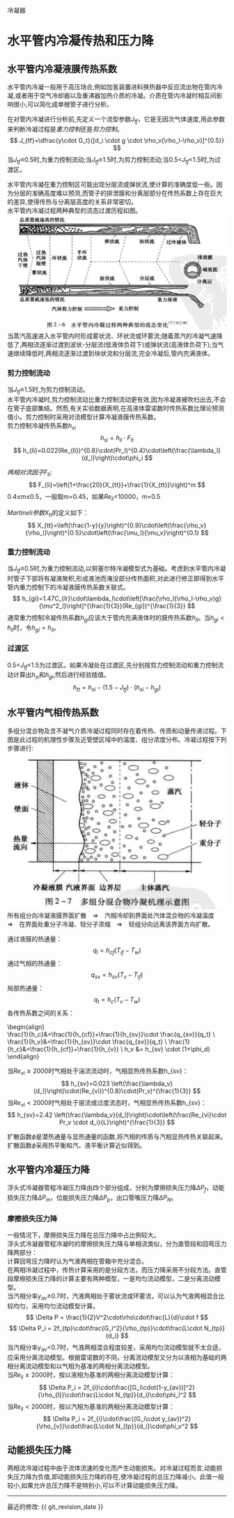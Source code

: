 冷凝器
# 水平管内冷凝传热和压力降

## 水平管内冷凝液膜传热系数
水平管内冷凝一般用于高压场合,例如加氢装置进料换热器中反应流出物在管内冷凝,或者用于空气冷却器以及重沸器加热介质的冷凝。介质在管内冷凝时相互间影响很小,可以简化成单根管子进行分析。   

在对管内冷凝进行分析前,先定义一个流型参数$J_{tf}$，它是无因次气体速度,用此参数来判断冷凝过程是*重力控制*还是*剪力控制*。   
$$ J_{tf}=\dfrac{y\cdot G_t}{[d_i \cdot g \cdot \rho_v(\rho_l-\rho_v)]^{0.5}} $$
当$J_{tf}$&le;0.5时,为重力控制流动;当$J_{tf}$&ge;1.5时,为剪力控制流动;当0.5&lt;$J_{tf}$&lt;1.5时,为过渡区。    

水平管内冷凝在重力控制区可能出现分层流或弹状流,使计算的准确度低一些。因为分层的准确高度难以预测,而管子的排泄膜和分离层部分在传热系数上存在巨大的差异,使得传热与分离层高度的关系非常密切。   
水平管内冷凝过程两种典型的流态过渡历程如图。    
![管道冷凝流态](img\管道冷凝流态.PNG)   
当蒸汽高速进入水平管内时形成雾状流、环状流或环雾流;随着蒸汽的冷凝气速降低了,两相流逐渐过渡到波状-分层流(低液体负荷下)或弹状流(高液体负荷下);当气速继续降低时,两相流逐渐过渡到块状流和分层流,完全冷凝后,管内充满液体。   

### 剪力控制流动
当$J_{tf}$&ge;1.5时,为剪力控制流动。    
水平管内冷凝时,剪力控制流动比重力控制流动更有效,因为冷凝液被吹扫出去,不会在管子底部集结。然而,有关实验数据表明,在高液体雷诺数时传热系数比理论预测值小。剪力控制时采用对流模型计算冷凝液膜传热系数。   
剪力控制冷凝传热系数$h_{si}$    
$$ h_{si}=h_{li}\cdot F_{ti} $$
$$ h_{li}=0.022(Re_{li})^{0.8}\cdot(Pr_l)^{0.4}\cdot\left(\frac{\lambda_l}{d_i}\right)\cdot\phi_i $$

*两相对流因子*$F_{ti}$:   
$$ F_{li}=\left(1+\frac{20}{X_{tt}}+\frac{1}{X_{tt}}\right)^m $$
0.4&le;m&le;0.5，一般取m=0.45，如果$Re_{li}$&lt;10000，m=0.5    

*Martineli参数*$X_{tt}$的定义如下：   
$$ X_{tt}=\left(\frac{1-y}{y}\right)^{0.9}\cdot\left(\frac{\rho_v}{\rho_l}\right)^{0.5}\cdot\left(\frac{\mu_l}{\mu_v}\right)^{0.1} $$

### 重力控制流动
当$J_{tf}$&le;0.5时,为重力控制流动,以努塞尔特冷凝模型式为基础。考虑到水平管内冷凝时管子下部将有凝液聚积,形成液池而淹没部分传热面积,对此进行修正即得到水平管内重力控制下的冷凝液膜传热系数关联式。   
$$ h_{gi}=1.47C_{lr}\cdot\lambda_l\cdot\left[\frac{\rho_l(\rho_l-\rho_v)g}{\mu^2_l}\right]^{\frac{1}{3}}(Re_{gi})^{\frac{1}{3}} $$
通常重力控制冷凝传热系数$h_{gi}$应该大于管内充满液体时的膜传热系数$h_{li}$。当$h_{gi}\lt h_{li}$时，令$h_{gi}=h_{li}$。  

### 过渡区
0.5&lt;$J_{tf}$&lt;1.5为过渡区。如果冷凝处在过渡区,先分别按剪力控制流动和重力控制流动计算出$h_{si}$和$h_{gi}$,然后进行经验插值。   
$$ h_{tt}=h_{si}-(1.5-J_{tf})\cdot(h_{si}-h_{gi}) $$


## 水平管内气相传热系数
多组分混合物及含不凝气介质冷凝过程同时存在着传热、传质和动量传递过程。下图是此过程的机理性步骤及近管壁区域中的温度、组分浓度分布。冷凝过程按下列步骤进行:   
![多组分冷凝机理](img/多组分冷凝机理.PNG)   
所有组分向冷凝液膜界面扩散&emsp;&rArr;&emsp;汽相冷却到界面处汽体混合物的冷凝温度    
&rArr;&emsp;在界面处重分子冷凝、轻分子浓缩&emsp;&rArr;&emsp;轻组分向远离该界面方向扩散。  

通过液膜的热通量：  
$$ q_l=h_{cf}(T_{if}-T_w) $$
通过气相的热通量：    
$$ q_{sv} = h_{sv}(T_v -T_{if}) $$
局部热通量：    
$$ q_t=h_c(T_v-T_w) $$
各传热系数之间的关系：  

\begin{align}   
\frac{1}{h_c}&=\frac{1}{h_{cf}}+\frac{1}{h_{sv}}\cdot \frac{q_{sv}}{q_t} \\
\frac{1}{h_v}&=\frac{1}{h_{sv}}\cdot \frac{q_{sv}}{q_t} \\
\frac{1}{h_c}&=\frac{1}{h_{cf}}+\frac{1}{h_{v}} \\
h_v &= h_{sv} \cdot (1+\phi_d)
\end{align}     

当$Re_{vi}\ge2000$时气相处于湍流流动时，气相显热传热系数h_{sv}：    
$$ h_{sv}=0.023 \left(\frac{\lambda_v}{d_l}\right)\cdot(Re_{vi})^{0.8}\cdot(Pr_v)^{\frac{1}{3}} $$
当$Re_{vi}\lt2000$时气相处于层流或过度流态时，气相显热传热系数h_{sv}：    
$$ h_{sv}=2.42 \left(\frac{\lambda_v}{d_l}\right)\cdot\left(\frac{Re_{vi}\cdot Pr_v \cdot d_i}{L}\right)^{\frac{1}{3}} $$

扩散函数$\phi$是潜热通量与显热通量的函数,将汽相的传质与汽相显热传热关联起来。扩散函数$\phi$采用热平衡和汽、液平衡计算近似得到。   

## 水平管内冷凝压力降

浮头式冷凝器管程冷凝压力降由四个部分组成，分别为摩擦损失压力降$\Delta P_f$，动能损失压力降$\Delta P_m$，位能损失压力降$\Delta P_p$，出口管嘴压力降$\Delta P_N$。    

### 摩擦损失压力降
一般情况下，摩擦损失压力降在总压力降中占比例较大。  
浮头式冷凝器管程冷凝时的摩擦损失压力降与单相流类似，分为直管段和回弯压力降两部分：  
计算回弯压力降时认为气液两相在管箱中充分混合。  
在两相冷凝过程中，传热计算采用的是分段方法，而压力降采用不分段方法。直管段摩擦损失压力降的计算主要有两种模型，一是均匀流动模型，二是分离流动模型。  
当汽相分率$y_{av}$&ge;0.7时，汽液两相处于雾状流或环雾流，可以认为气液两相混合比较均匀，采用均匀流动模型计算。   
$$ \Delta P = \frac{1}{2}V^2\cdot\rho\cdot\frac{L}{d}\cdot f $$
$$ \Delta P_i = 2f_{tp}\cdot\frac{G_i^2}{\rho_{tp}}\cdot\frac{L\cdot N_{tp}}{d_i} $$
当汽相分率$y_{av}$&lt;0.7时，气液两相混合程度较差，采用均匀流动模型就不太合适，应采用分离流动模型。根据雷诺数的不同，分离流动模型又分为以液相为基础的两相分离流动模型和以气相为基准的两相分离流动模型。     
当$Re_{li}\ge 2000$时，按以液相为基准的两相分离流动模型计算：    
$$ \Delta P_i = 2f_{i}\cdot\frac{[G_i\cdot(1-y_{av})]^2}{\rho_{l}}\cdot\frac{L\cdot N_{tp}}{d_i}\cdot\phi_l^2 $$
当$Re_{li}\lt 2000$时，按以汽相为基准的两相分离流动模型计算：    
$$ \Delta P_i = 2f_{i}\cdot\frac{(G_i\cdot y_{av})^2}{\rho_{v}}\cdot\frac{L\cdot N_{tp}}{d_i}\cdot\phi_v^2 $$

## 动能损失压力降
两相流冷凝过程中由于流体流速的变化而产生动能损失。对冷凝过程而言,动能损失压力降为负值,即动能损失压力降的存在,使冷凝过程的总压力降减小。此值一般较小,如果允许总压力降不是特别小,可以不计算动能损失压力降。   







-----

最近的修改: {{ git_revision_date }}